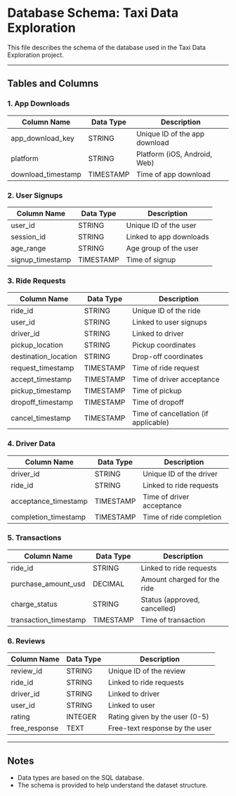 # Database Schema: Taxi Data Exploration

This file describes the schema of the database used in the Taxi Data Exploration project.

---

## **Tables and Columns**

### 1. App Downloads
| Column Name       | Data Type | Description                      |
|--------------------|-----------|----------------------------------|
| app_download_key   | STRING    | Unique ID of the app download    |
| platform           | STRING    | Platform (iOS, Android, Web)    |
| download_timestamp | TIMESTAMP | Time of app download            |

### 2. User Signups
| Column Name       | Data Type | Description                      |
|--------------------|-----------|----------------------------------|
| user_id           | STRING    | Unique ID of the user            |
| session_id        | STRING    | Linked to app downloads          |
| age_range         | STRING    | Age group of the user            |
| signup_timestamp  | TIMESTAMP | Time of signup                   |

### 3. Ride Requests
| Column Name         | Data Type | Description                         |
|----------------------|-----------|-------------------------------------|
| ride_id             | STRING    | Unique ID of the ride               |
| user_id             | STRING    | Linked to user signups              |
| driver_id           | STRING    | Linked to driver                    |
| pickup_location     | STRING    | Pickup coordinates                  |
| destination_location| STRING    | Drop-off coordinates                |
| request_timestamp   | TIMESTAMP | Time of ride request                |
| accept_timestamp    | TIMESTAMP | Time of driver acceptance           |
| pickup_timestamp    | TIMESTAMP | Time of pickup                      |
| dropoff_timestamp   | TIMESTAMP | Time of dropoff                     |
| cancel_timestamp    | TIMESTAMP | Time of cancellation (if applicable)|

### 4. Driver Data
| Column Name       | Data Type | Description                      |
|--------------------|-----------|----------------------------------|
| driver_id         | STRING    | Unique ID of the driver          |
| ride_id           | STRING    | Linked to ride requests          |
| acceptance_timestamp| TIMESTAMP| Time of driver acceptance        |
| completion_timestamp| TIMESTAMP| Time of ride completion          |

### 5. Transactions
| Column Name       | Data Type | Description                      |
|--------------------|-----------|----------------------------------|
| ride_id           | STRING    | Linked to ride requests          |
| purchase_amount_usd| DECIMAL   | Amount charged for the ride      |
| charge_status     | STRING    | Status (approved, cancelled)     |
| transaction_timestamp| TIMESTAMP| Time of transaction              |

### 6. Reviews
| Column Name       | Data Type | Description                      |
|--------------------|-----------|----------------------------------|
| review_id         | STRING    | Unique ID of the review          |
| ride_id           | STRING    | Linked to ride requests          |
| driver_id         | STRING    | Linked to driver                 |
| user_id           | STRING    | Linked to user                   |
| rating            | INTEGER   | Rating given by the user (0-5)   |
| free_response     | TEXT      | Free-text response by the user   |

---

## Notes
- Data types are based on the SQL database.
- The schema is provided to help understand the dataset structure.

